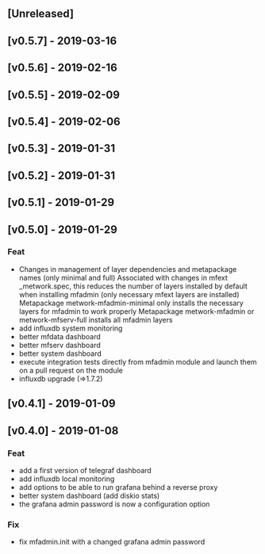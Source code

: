 <a name="unreleased"></a>
## [Unreleased]

<a name="v0.5.7"></a>
## [v0.5.7] - 2019-03-16

<a name="v0.5.6"></a>
## [v0.5.6] - 2019-02-16

<a name="v0.5.5"></a>
## [v0.5.5] - 2019-02-09

<a name="v0.5.4"></a>
## [v0.5.4] - 2019-02-06

<a name="v0.5.3"></a>
## [v0.5.3] - 2019-01-31

<a name="v0.5.2"></a>
## [v0.5.2] - 2019-01-31

<a name="v0.5.1"></a>
## [v0.5.1] - 2019-01-29

<a name="v0.5.0"></a>
## [v0.5.0] - 2019-01-29
### Feat
- Changes in management of layer dependencies and metapackage names (only minimal and full) Associated with changes in mfext _metwork.spec, this reduces the number of layers installed by default when installing mfadmin (only necessary mfext layers are installed) Metapackage metwork-mfadmin-minimal only installs the necessary layers for mfadmin to work properly Metapackage metwork-mfadmin or metwork-mfserv-full installs all mfadmin layers
- add influxdb system monitoring
- better mfdata dashboard
- better mfserv dashboard
- better system dashboard
- execute integration tests directly from mfadmin module and launch them on a pull request on the module
- influxdb upgrade (=>1.7.2)

<a name="v0.4.1"></a>
## [v0.4.1] - 2019-01-09

<a name="v0.4.0"></a>
## [v0.4.0] - 2019-01-08
### Feat
- add a first version of telegraf dashboard
- add influxdb local monitoring
- add options to be able to run grafana behind a reverse proxy
- better system dashboard (add diskio stats)
- the grafana admin password is now a configuration option

### Fix
- fix mfadmin.init with a changed grafana admin password

